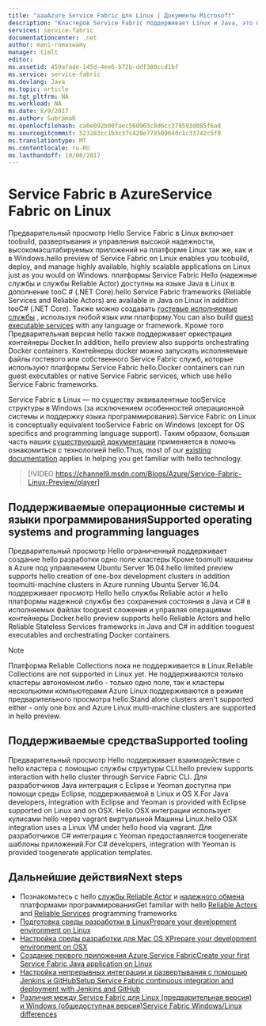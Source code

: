 ```yaml
---
title: "aaaAzure Service Fabric для Linux | Документы Microsoft"
description: "Кластеров Service Fabric поддерживает Linux и Java, это означает, что вы сможете может toodeploy и ведущие приложения Service Fabric на языке Java и C# в Linux."
services: service-fabric
documentationcenter: .net
author: mani-ramaswamy
manager: timlt
editor: 
ms.assetid: 459afade-145d-4ee6-b72b-ddf380ccd1bf
ms.service: service-fabric
ms.devlang: Java
ms.topic: article
ms.tgt_pltfrm: NA
ms.workload: NA
ms.date: 8/9/2017
ms.author: SubramaR
ms.openlocfilehash: ca0e092b00faec560963c0d6cc379593d085f6a8
ms.sourcegitcommit: 523283cc1b3c37c428e77850964dc1c33742c5f0
ms.translationtype: MT
ms.contentlocale: ru-RU
ms.lasthandoff: 10/06/2017
---
```

# <a name="service-fabric-on-linux"></a><span data-ttu-id="819bf-103">Service Fabric в Azure</span><span class="sxs-lookup"><span data-stu-id="819bf-103">Service Fabric on Linux</span></span>
<span data-ttu-id="819bf-104">Предварительный просмотр Hello Service Fabric в Linux включает toobuild, развертывания и управления высокой надежности, высокомасштабируемых приложений на платформе Linux так же, как и в Windows.</span><span class="sxs-lookup"><span data-stu-id="819bf-104">hello preview of Service Fabric on Linux enables you toobuild, deploy, and manage highly available, highly scalable applications on Linux just as you would on Windows.</span></span> <span data-ttu-id="819bf-105">платформы Service Fabric Hello (надежные службы и службы Reliable Actor) доступны на языке Java в Linux в дополнение tooC # (.NET Core).</span><span class="sxs-lookup"><span data-stu-id="819bf-105">hello Service Fabric frameworks (Reliable Services and Reliable Actors) are available in Java on Linux in addition tooC# (.NET Core).</span></span>  <span data-ttu-id="819bf-106">Также можно создавать [гостевые исполняемые службы](service-fabric-deploy-existing-app.md) , используя любой язык или платформу.</span><span class="sxs-lookup"><span data-stu-id="819bf-106">You can also build [guest executable services](service-fabric-deploy-existing-app.md) with any language or framework.</span></span> <span data-ttu-id="819bf-107">Кроме того Предварительная версия hello также поддерживает оркестрация контейнеры Docker.</span><span class="sxs-lookup"><span data-stu-id="819bf-107">In addition, hello preview also supports orchestrating Docker containers.</span></span> <span data-ttu-id="819bf-108">Контейнеры docker можно запускать исполняемые файлы гостевого или собственного Service Fabric служб, которые используют платформы Service Fabric hello.</span><span class="sxs-lookup"><span data-stu-id="819bf-108">Docker containers can run guest executables or native Service Fabric services, which use hello Service Fabric frameworks.</span></span>

<span data-ttu-id="819bf-109">Service Fabric в Linux — по существу эквивалентные tooService структуры в Windows (за исключением особенностей операционной системы и поддержку языка программирования).</span><span class="sxs-lookup"><span data-stu-id="819bf-109">Service Fabric on Linux is conceptually equivalent tooService Fabric on Windows (except for OS specifics and programming language support).</span></span> <span data-ttu-id="819bf-110">Таким образом, большая часть наших [существующей документации](http://aka.ms/servicefabricdocs) применяется в помочь ознакомиться с технологией hello.</span><span class="sxs-lookup"><span data-stu-id="819bf-110">Thus, most of our [existing documentation](http://aka.ms/servicefabricdocs) applies in helping you get familiar with hello technology.</span></span>

> [!VIDEO https://channel9.msdn.com/Blogs/Azure/Service-Fabric-Linux-Preview/player]
>
>

## <a name="supported-operating-systems-and-programming-languages"></a><span data-ttu-id="819bf-111">Поддерживаемые операционные системы и языки программирования</span><span class="sxs-lookup"><span data-stu-id="819bf-111">Supported operating systems and programming languages</span></span>
<span data-ttu-id="819bf-112">Предварительный просмотр Hello ограниченный поддерживает создание hello разработки одно поле кластеры Кроме toomulti машины в Azure под управлением Ubuntu Server 16.04.</span><span class="sxs-lookup"><span data-stu-id="819bf-112">hello limited preview supports hello creation of one-box development clusters in addition toomulti-machine clusters in Azure running Ubuntu Server 16.04.</span></span> <span data-ttu-id="819bf-113">поддерживает просмотр Hello hello службы Reliable actor и hello платформы надежной службы без сохранения состояния в Java и C# в исполняемых файлах tooguest сложения и управляя операциями контейнеры Docker.</span><span class="sxs-lookup"><span data-stu-id="819bf-113">hello preview supports hello Reliable Actors and hello Reliable Stateless Services frameworks in Java and C# in addition tooguest executables and orchestrating Docker containers.</span></span>  

> [!NOTE]
> <span data-ttu-id="819bf-114">Платформа Reliable Collections пока не поддерживается в Linux.</span><span class="sxs-lookup"><span data-stu-id="819bf-114">Reliable Collections are not supported in Linux yet.</span></span> <span data-ttu-id="819bf-115">Не поддерживаются только кластеры автономном либо - только одно поле, так и кластеры несколькими компьютерами Azure Linux поддерживаются в режиме предварительного просмотра hello.</span><span class="sxs-lookup"><span data-stu-id="819bf-115">Stand alone clusters aren't supported either - only one box and Azure Linux multi-machine clusters are supported in hello preview.</span></span>
>
>


## <a name="supported-tooling"></a><span data-ttu-id="819bf-116">Поддерживаемые средства</span><span class="sxs-lookup"><span data-stu-id="819bf-116">Supported tooling</span></span>
<span data-ttu-id="819bf-117">Предварительный просмотр Hello поддерживает взаимодействие с hello кластера с помощью службы структуры CLI.</span><span class="sxs-lookup"><span data-stu-id="819bf-117">hello preview supports interaction with hello cluster through Service Fabric CLI.</span></span> <span data-ttu-id="819bf-118">Для разработчиков Java интеграция с Eclipse и Yeoman доступна при помощи среды Eclipse, поддерживаемой в Linux и OS X.</span><span class="sxs-lookup"><span data-stu-id="819bf-118">For Java developers, integration with Eclipse and Yeoman is provided with Eclipse supported on Linux and on OSX.</span></span> <span data-ttu-id="819bf-119">Hello OSX интеграции использует кулисами hello через vagrant виртуальной Машины Linux.</span><span class="sxs-lookup"><span data-stu-id="819bf-119">hello OSX integration uses a Linux VM under hello hood via vagrant.</span></span> <span data-ttu-id="819bf-120">Для разработчиков C# интеграция с Yeoman предоставляется toogenerate шаблоны приложений.</span><span class="sxs-lookup"><span data-stu-id="819bf-120">For C# developers, integration with Yeoman is provided toogenerate application templates.</span></span>

## <a name="next-steps"></a><span data-ttu-id="819bf-121">Дальнейшие действия</span><span class="sxs-lookup"><span data-stu-id="819bf-121">Next steps</span></span>

* <span data-ttu-id="819bf-122">Познакомьтесь с hello [службы Reliable Actor](service-fabric-reliable-actors-introduction.md) и [надежного обмена](service-fabric-reliable-services-introduction.md) платформами программирования</span><span class="sxs-lookup"><span data-stu-id="819bf-122">Get familiar with hello [Reliable Actors](service-fabric-reliable-actors-introduction.md) and [Reliable Services](service-fabric-reliable-services-introduction.md) programming frameworks</span></span>
* [<span data-ttu-id="819bf-123">Подготовка среды разработки в Linux</span><span class="sxs-lookup"><span data-stu-id="819bf-123">Prepare your development environment on Linux</span></span>](service-fabric-get-started-linux.md)
* [<span data-ttu-id="819bf-124">Настройка среды разработки для Mac OS X</span><span class="sxs-lookup"><span data-stu-id="819bf-124">Prepare your development environment on OSX</span></span>](service-fabric-get-started-mac.md)
* [<span data-ttu-id="819bf-125">Создание первого приложения Azure Service Fabric</span><span class="sxs-lookup"><span data-stu-id="819bf-125">Create your first Service Fabric Java application on Linux</span></span>](service-fabric-create-your-first-linux-application-with-java.md)
* [<span data-ttu-id="819bf-126">Настройка непрерывных интеграции и развертывания с помощью Jenkins и GitHub</span><span class="sxs-lookup"><span data-stu-id="819bf-126">Setup Service Fabric continuous integration and deployment with Jenkins and GitHub</span></span>](service-fabric-cicd-your-linux-java-application-with-jenkins.md)
* [<span data-ttu-id="819bf-127">Различия между Service Fabric для Linux (предварительная версия) и Windows (общедоступная версия)</span><span class="sxs-lookup"><span data-stu-id="819bf-127">Service Fabric Windows/Linux differences</span></span>](service-fabric-linux-windows-differences.md)
